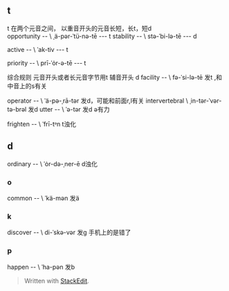 ## t
t 在两个元音之间， 以重音开头的元音长短，长t，短d     
opportunity -- \ ˌä-pər-ˈtü-nə-tē  --- t
stability -- \ stə-ˈbi-lə-tē --- d
 

active -- \ ˈak-tiv --- t

priority -- \ prī-ˈȯr-ə-tē --- t

综合规则 元音开头或者长元音字节用t
辅音开头 d
facility -- \ fə-ˈsi-lə-tē 发t ,和中音上的s有关

operator -- \ ˈä-pə-ˌrā-tər 发d，可能和前面r,l有关
intervertebral \ ˌin-tər-ˈvər-tə-brəl 发d
utter -- \ ˈə-tər 发d ə有力


frighten -- \ ˈfrī-tᵊn t浊化
## d
ordinary -- \ ˈȯr-də-ˌner-ē d浊化

### o
common -- \ ˈkä-mən 发ä

### k 
discover -- \ di-ˈskə-vər  发g 手机上的是错了

### p
happen -- \ ˈha-pən 发b
> Written with [StackEdit](https://stackedit.io/).
<!--stackedit_data:
eyJoaXN0b3J5IjpbLTExNTgwNzY3OSwxNDQyMTc2MjIwLC0xMT
YzOTkyNjQxLC04MzM5MTk2NDksLTE1MjUyNDg0ODAsLTEzODc0
MTA3MTAsLTE0OTg2NzQ5OTQsOTEyODA1MzQ0LC00MTI3MzM1OD
csLTE1NDYxNDIzNiwxNzU3MTAzOTgzLDYwOTY3NTcxOSwxNTg2
Nzk1MTE2XX0=
-->
